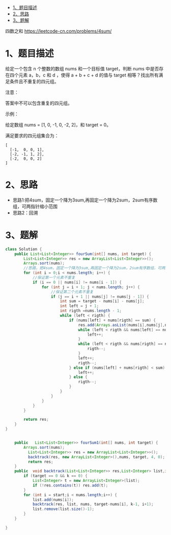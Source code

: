 

<!-- TOC -->

- [1、题目描述](#1题目描述)
- [2、思路](#2思路)
- [3、题解](#3题解)

<!-- /TOC -->


四数之和  https://leetcode-cn.com/problems/4sum/


# 1、题目描述

给定一个包含 n 个整数的数组 nums 和一个目标值 target，判断 nums 中是否存在四个元素 a，b，c 和 d ，使得 a + b + c + d 的值与 target 相等？找出所有满足条件且不重复的四元组。

注意：

答案中不可以包含重复的四元组。

示例：

给定数组 nums = [1, 0, -1, 0, -2, 2]，和 target = 0。

满足要求的四元组集合为：
```
[
  [-1,  0, 0, 1],
  [-2, -1, 1, 2],
  [-2,  0, 0, 2]
]
```

# 2、思路

- 思路1:把4sum，固定一个降为3sum,再固定一个降为2sum，2sum有序数组，可两指针缩小范围
- 思路2：回溯

# 3、题解

```java
class Solution {
    public List<List<Integer>> fourSum(int[] nums, int target) {
        List<List<Integer>> res = new ArrayList<List<Integer>>();
        Arrays.sort(nums);
        //思路，把4sum，固定一个降为3sum,再固定一个降为2sum，2sum有序数组，可两指针缩小范围
        for (int i = 0;i < nums.length; i++) {
            //保证第一个元素不重复
            if (i == 0 || nums[i] != nums[i - 1]) {
                for (int j = i + 1; j < nums.length; j++) {
                    //保证第二个元素不重复
                    if (j == i + 1 || nums[j] != nums[j - 1]) {
                        int sum = target - nums[i] - nums[j];
                        int left = j + 1;
                        int rigth =nums.length - 1;
                        while (left < rigth) {
                            if (nums[left] + nums[rigth] == sum) {
                                res.add(Arrays.asList(nums[i],nums[j],nums[left],nums[rigth]));
                                while (left < rigth && nums[left] == nums[left + 1]) {
                                    left++;
                                }
                                while (left < rigth && nums[rigth] == nums[rigth - 1]) {
                                    rigth--;
                                }
                                left++;
                                rigth--;
                            } else if (nums[left] + nums[rigth] < sum) {
                                left++;
                            } else {
                                rigth--;
                            }
                        }
                    }
                }
            }
        }

        return res;
    }
}
```





```java

    public   List<List<Integer>> fourSum1(int[] nums, int target) {
        Arrays.sort(nums);
          List<List<Integer>> res = new ArrayList<List<Integer>>();
          backtrack(res, new ArrayList<Integer>(),nums, target, 4, 0);       
          return res;
    }
    public  void backtrack(List<List<Integer>> res,List<Integer> list,int[] nums,int target,int k,int start) {
        if (target == 0 && k == 0) {
            List<Integer> t = new ArrayList<Integer>(list);
            if (!res.contains(t)) res.add(t);
        }
        for (int i = start;i < nums.length;i++) {
            list.add(nums[i]);
            backtrack(res, list, nums, target-nums[i], k-1, i+1);
            list.remove(list.size()-1);
        }
    }

}



```